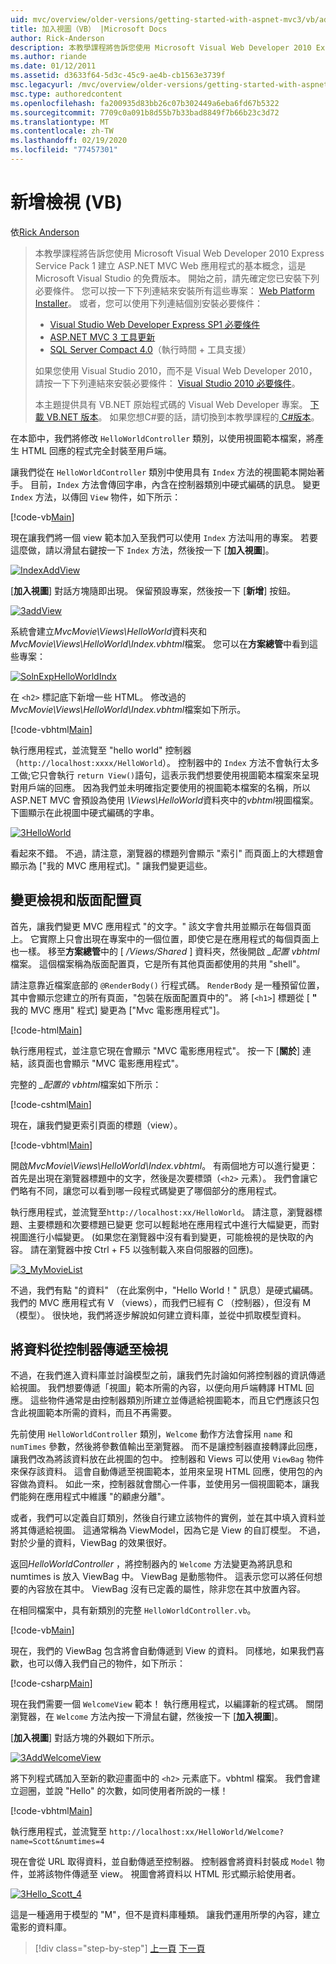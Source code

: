 ```yaml
---
uid: mvc/overview/older-versions/getting-started-with-aspnet-mvc3/vb/adding-a-view
title: 加入視圖（VB） |Microsoft Docs
author: Rick-Anderson
description: 本教學課程將告訴您使用 Microsoft Visual Web Developer 2010 Express Service Pack 1 建立 ASP.NET MVC Web 應用程式的基本概念，也就是 。
ms.author: riande
ms.date: 01/12/2011
ms.assetid: d3633f64-5d3c-45c9-ae4b-cb1563e3739f
msc.legacyurl: /mvc/overview/older-versions/getting-started-with-aspnet-mvc3/vb/adding-a-view
msc.type: authoredcontent
ms.openlocfilehash: fa200935d83bb26c07b302449a6eba6fd67b5322
ms.sourcegitcommit: 7709c0a091b8d55b7b33bad8849f7b66b23c3d72
ms.translationtype: MT
ms.contentlocale: zh-TW
ms.lasthandoff: 02/19/2020
ms.locfileid: "77457301"
---
```

# <a name="adding-a-view-vb"></a>新增檢視 (VB)

依[Rick Anderson](https://twitter.com/RickAndMSFT)

> 本教學課程將告訴您使用 Microsoft Visual Web Developer 2010 Express Service Pack 1 建立 ASP.NET MVC Web 應用程式的基本概念，這是 Microsoft Visual Studio 的免費版本。 開始之前，請先確定您已安裝下列必要條件。 您可以按一下下列連結來安裝所有這些專案： [Web Platform Installer](https://www.microsoft.com/web/gallery/install.aspx?appid=VWD2010SP1Pack)。 或者，您可以使用下列連結個別安裝必要條件：
> 
> - [Visual Studio Web Developer Express SP1 必要條件](https://www.microsoft.com/web/gallery/install.aspx?appid=VWD2010SP1Pack)
> - [ASP.NET MVC 3 工具更新](https://www.microsoft.com/web/gallery/install.aspx?appsxml=&amp;appid=MVC3)
> - [SQL Server Compact 4.0](https://www.microsoft.com/web/gallery/install.aspx?appid=SQLCE;SQLCEVSTools_4_0)（執行時間 + 工具支援）
> 
> 如果您使用 Visual Studio 2010，而不是 Visual Web Developer 2010，請按一下下列連結來安裝必要條件： [Visual Studio 2010 必要條件](https://www.microsoft.com/web/gallery/install.aspx?appsxml=&amp;appid=VS2010SP1Pack)。
> 
> 本主題提供具有 VB.NET 原始程式碼的 Visual Web Developer 專案。 [下載 VB.NET 版本](https://code.msdn.microsoft.com/Introduction-to-MVC-3-10d1b098)。 如果您想C#要的話，請切換到本教學課程的[ C#版本](../cs/adding-a-view.md)。

在本節中，我們將修改 `HelloWorldController` 類別，以使用視圖範本檔案，將產生 HTML 回應的程式完全封裝至用戶端。

讓我們從在 `HelloWorldController` 類別中使用具有 `Index` 方法的視圖範本開始著手。 目前，`Index` 方法會傳回字串，內含在控制器類別中硬式編碼的訊息。 變更 `Index` 方法，以傳回 `View` 物件，如下所示：

[!code-vb[Main](adding-a-view/samples/sample1.vb)]

現在讓我們將一個 view 範本加入至我們可以使用 `Index` 方法叫用的專案。 若要這麼做，請以滑鼠右鍵按一下 `Index` 方法，然後按一下 [**加入視圖**]。

[![IndexAddView](adding-a-view/_static/image2.png "IndexAddView")](adding-a-view/_static/image1.png)

[**加入視圖**] 對話方塊隨即出現。 保留預設專案，然後按一下 [**新增**] 按鈕。

[![3addView](adding-a-view/_static/image4.png "3addView")](adding-a-view/_static/image3.png)

系統會建立*MvcMovie\Views\HelloWorld*資料夾和*MvcMovie\Views\HelloWorld\Index.vbhtml*檔案。 您可以在**方案總管**中看到這些專案：

[![SolnExpHelloWorldIndx](adding-a-view/_static/image6.png "SolnExpHelloWorldIndx")](adding-a-view/_static/image5.png)

在 `<h2>` 標記底下新增一些 HTML。 修改過的*MvcMovie\Views\HelloWorld\Index.vbhtml*檔案如下所示。

[!code-vbhtml[Main](adding-a-view/samples/sample2.vbhtml)]

執行應用程式，並流覽至 &quot;hello world&quot; 控制器（`http://localhost:xxxx/HelloWorld`）。 控制器中的 `Index` 方法不會執行太多工做;它只會執行 `return View()`語句，這表示我們想要使用視圖範本檔案來呈現對用戶端的回應。 因為我們並未明確指定要使用的視圖範本檔案的名稱，所以 ASP.NET MVC 會預設為使用 *\Views\HelloWorld*資料夾中的*vbhtml*視圖檔案。 下圖顯示在此視圖中硬式編碼的字串。

[![3HelloWorld](adding-a-view/_static/image8.png "3HelloWorld")](adding-a-view/_static/image7.png)

看起來不錯。 不過，請注意，瀏覽器的標題列會顯示 &quot;索引&quot; 而頁面上的大標題會顯示為 [&quot;我的 MVC 應用程式]。&quot; 讓我們變更這些。

## <a name="changing-views-and-layout-pages"></a>變更檢視和版面配置頁

首先，讓我們變更 MVC 應用程式 &quot;的文字。&quot; 該文字會共用並顯示在每個頁面上。 它實際上只會出現在專案中的一個位置，即使它是在應用程式的每個頁面上也一樣。 移至**方案總管**中的 [ */Views/Shared* ] 資料夾，然後開啟 *\_配置 vbhtml*檔案。 這個檔案稱為版面配置頁，它是所有其他頁面都使用的共用 &quot;shell&quot;。

請注意靠近檔案底部的 `@RenderBody()` 行程式碼。 `RenderBody` 是一種預留位置，其中會顯示您建立的所有頁面，&quot;包裝在版面配置頁中的&quot;。 將 [`<h1>`] 標題從 [ **&quot;** 我的 MVC 應用&quot; 程式] 變更為 [&quot;Mvc 電影應用程式&quot;]。

[!code-html[Main](adding-a-view/samples/sample3.html)]

執行應用程式，並注意它現在會顯示 &quot;MVC 電影應用程式&quot;。 按一下 [**關於**] 連結，該頁面也會顯示 &quot;MVC 電影應用程式&quot;。

完整的 *\_配置的 vbhtml*檔案如下所示：

[!code-cshtml[Main](adding-a-view/samples/sample4.cshtml)]

現在，讓我們變更索引頁面的標題（view）。

[!code-vbhtml[Main](adding-a-view/samples/sample5.vbhtml)]

開啟*MvcMovie\Views\HelloWorld\Index.vbhtml*。 有兩個地方可以進行變更：首先是出現在瀏覽器標題中的文字，然後是次要標頭（`<h2>` 元素）。 我們會讓它們略有不同，讓您可以看到哪一段程式碼變更了哪個部分的應用程式。

執行應用程式，並流覽至`http://localhost:xx/HelloWorld`。 請注意，瀏覽器標題、主要標題和次要標題已變更 您可以輕鬆地在應用程式中進行大幅變更，而對視圖進行小幅變更。 (如果您在瀏覽器中沒有看到變更，可能檢視的是快取的內容。 請在瀏覽器中按 Ctrl + F5 以強制載入來自伺服器的回應)。

[![3_MyMovieList](adding-a-view/_static/image10.png "3_MyMovieList")](adding-a-view/_static/image9.png)

不過，我們有點 &quot;的資料&quot; （在此案例中，&quot;Hello World！&quot; 訊息）是硬式編碼。 我們的 MVC 應用程式有 V （views），而我們已經有 C （控制器），但沒有 M （模型）。 很快地，我們將逐步解說如何建立資料庫，並從中抓取模型資料。

## <a name="passing-data-from-the-controller-to-the-view"></a>將資料從控制器傳遞至檢視

不過，在我們進入資料庫並討論模型之前，讓我們先討論如何將控制器的資訊傳遞給視圖。 我們想要傳遞「視圖」範本所需的內容，以便向用戶端轉譯 HTML 回應。 這些物件通常是由控制器類別所建立並傳遞給視圖範本，而且它們應該只包含此視圖範本所需的資料，而且不再需要。

先前使用 `HelloWorldController` 類別，`Welcome` 動作方法會採用 `name` 和 `numTimes` 參數，然後將參數值輸出至瀏覽器。 而不是讓控制器直接轉譯此回應，讓我們改為將該資料放在此視圖的包中。 控制器和 Views 可以使用 `ViewBag` 物件來保存該資料。 這會自動傳遞至視圖範本，並用來呈現 HTML 回應，使用包的內容做為資料。 如此一來，控制器就會關心一件事，並使用另一個視圖範本，讓我們能夠在應用程式中維護 &quot;的顧慮分離&quot;。

或者，我們可以定義自訂類別，然後自行建立該物件的實例，並在其中填入資料並將其傳遞給視圖。 這通常稱為 ViewModel，因為它是 View 的自訂模型。 不過，對於少量的資料，ViewBag 的效果很好。

返回*HelloWorldController* ，將控制器內的 `Welcome` 方法變更為將訊息和 numtimes is 放入 ViewBag 中。 ViewBag 是動態物件。 這表示您可以將任何想要的內容放在其中。 ViewBag 沒有已定義的屬性，除非您在其中放置內容。

在相同檔案中，具有新類別的完整 `HelloWorldController.vb`。

[!code-vb[Main](adding-a-view/samples/sample6.vb)]

現在，我們的 ViewBag 包含將會自動傳遞到 View 的資料。 同樣地，如果我們喜歡，也可以傳入我們自己的物件，如下所示：

[!code-csharp[Main](adding-a-view/samples/sample7.cs)]

現在我們需要一個 `WelcomeView` 範本！ 執行應用程式，以編譯新的程式碼。 關閉瀏覽器，在 `Welcome` 方法內按一下滑鼠右鍵，然後按一下 [**加入視圖**]。

[**加入視圖**] 對話方塊的外觀如下所示。

[![3AddWelcomeView](adding-a-view/_static/image12.png "3AddWelcomeView")](adding-a-view/_static/image11.png)

將下列程式碼加入至新的歡迎畫面中的 `<h2>` 元素底下<em>。</em>vbhtml 檔案。 我們會建立迴圈，並說 &quot;Hello&quot; 的次數，如同使用者所說的一樣！

[!code-vbhtml[Main](adding-a-view/samples/sample8.vbhtml)]

執行應用程式，並流覽至 `http://localhost:xx/HelloWorld/Welcome?name=Scott&numtimes=4`

現在會從 URL 取得資料，並自動傳遞至控制器。 控制器會將資料封裝成 `Model` 物件，並將該物件傳遞至 view。 視圖會將資料以 HTML 形式顯示給使用者。

[![3Hello_Scott_4](adding-a-view/_static/image14.png "3Hello_Scott_4")](adding-a-view/_static/image13.png)

這是一種適用于模型的 &quot;M&quot;，但不是資料庫種類。 讓我們運用所學的內容，建立電影的資料庫。

> [!div class="step-by-step"]
> [上一頁](adding-a-controller.md)
> [下一頁](adding-a-model.md)
